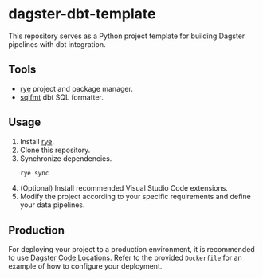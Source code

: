 # dagster-dbt-template

This repository serves as a Python project template for building Dagster pipelines with dbt integration.

## Tools

- [rye](https://github.com/astral-sh/rye) project and package manager.
- [sqlfmt](https://github.com/tconbeer/sqlfmt) dbt SQL formatter.

## Usage

1. Install [rye](https://github.com/astral-sh/rye).
2. Clone this repository.
3. Synchronize dependencies.
    ```sh
    rye sync
    ```
4. (Optional) Install recommended Visual Studio Code extensions.
5. Modify the project according to your specific requirements and define your data pipelines.

## Production

For deploying your project to a production environment,
it is recommended to use [Dagster Code Locations](https://docs.dagster.io/concepts/code-locations).
Refer to the provided `Dockerfile` for an example of how to configure your deployment.
